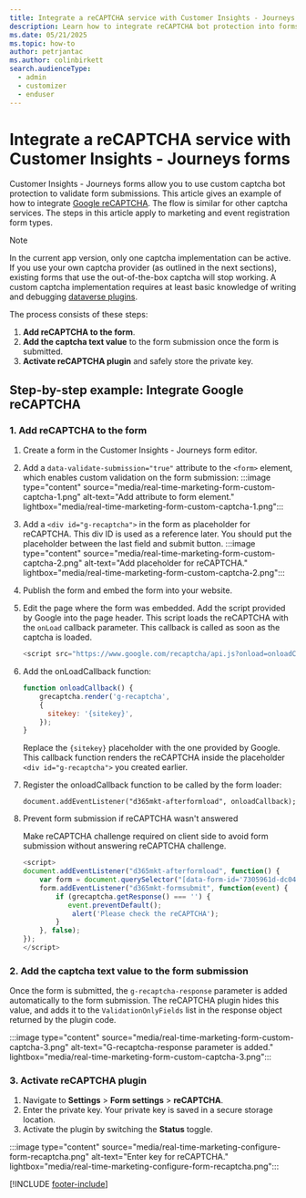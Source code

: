 ```yaml
---
title: Integrate a reCAPTCHA service with Customer Insights - Journeys forms 
description: Learn how to integrate reCAPTCHA bot protection into forms in Dynamics 365 Customer Insights - Journeys.
ms.date: 05/21/2025
ms.topic: how-to
author: petrjantac
ms.author: colinbirkett
search.audienceType: 
  - admin
  - customizer
  - enduser
---
```


# Integrate a reCAPTCHA service with Customer Insights - Journeys forms

Customer Insights - Journeys forms allow you to use custom captcha bot protection to validate form submissions. This article gives an example of how to integrate [Google reCAPTCHA](https://www.google.com/recaptcha/about/). The flow is similar for other captcha services. The steps in this article apply to marketing and event registration form types.

> [!NOTE]
> In the current app version, only one captcha implementation can be active. If you use your own captcha provider (as outlined in the next sections), existing forms that use the out-of-the-box captcha will stop working. A custom captcha implementation requires at least basic knowledge of writing and debugging [dataverse plugins](/power-apps/developer/data-platform/plug-ins).

The process consists of these steps:

1. **Add reCAPTCHA to the form**.
1. **Add the captcha text value** to the form submission once the form is submitted.
1. **Activate reCAPTCHA plugin** and safely store the private key.

## Step-by-step example: Integrate Google reCAPTCHA

### 1. Add reCAPTCHA to the form

1. Create a form in the Customer Insights - Journeys form editor.
1. Add a `data-validate-submission="true"` attribute to the `<form>` element, which enables custom validation on the form submission:
    :::image type="content" source="media/real-time-marketing-form-custom-captcha-1.png" alt-text="Add attribute to form element." lightbox="media/real-time-marketing-form-custom-captcha-1.png":::
1. Add a `<div id="g-recaptcha">` in the form as placeholder for reCAPTCHA. This div ID is used as a reference later. You should put the placeholder between the last field and submit button.
    :::image type="content" source="media/real-time-marketing-form-custom-captcha-2.png" alt-text="Add placeholder for reCAPTCHA." lightbox="media/real-time-marketing-form-custom-captcha-2.png":::
1. Publish the form and embed the form into your website.
1. Edit the page where the form was embedded. Add the script provided by Google into the page header. This script loads the reCAPTCHA with the `onLoad` callback parameter. This callback is called as soon as the captcha is loaded.

    ```javascript
    <script src="https://www.google.com/recaptcha/api.js?onload=onloadCallback" async defer></script>
    ```

1. Add the onLoadCallback function:

    ```javascript
    function onloadCallback() {
        grecaptcha.render('g-recaptcha',
        { 
          sitekey: '{sitekey}',
        });
    }
    ```

    Replace the `{sitekey}` placeholder with the one provided by Google. This callback function renders the reCAPTCHA inside the placeholder `<div id="g-recaptcha">` you created earlier.

1. Register the onloadCallback function to be called by the form loader:

    ```document.addEventListener("d365mkt-afterformload", onloadCallback);```

1. Prevent form submission if reCAPTCHA wasn't answered

    Make reCAPTCHA challenge required on client side to avoid form submission without answering reCAPTCHA challenge.

    ```javascript
    <script>
    document.addEventListener("d365mkt-afterformload", function() {
        var form = document.querySelector("[data-form-id='7305961d-dc04-f011-bae1-0022480c3fab']"); //formId
        form.addEventListener("d365mkt-formsubmit", function(event) {
            if (grecaptcha.getResponse() === '') {                            
               event.preventDefault();
                alert('Please check the reCAPTCHA');
            }
        }, false);
    });
    </script>
    ```

### 2. Add the captcha text value to the form submission

Once the form is submitted, the `g-recaptcha-response` parameter is added automatically to the form submission. The reCAPTCHA plugin hides this value, and adds it to the `ValidationOnlyFields` list in the response object returned by the plugin code.

:::image type="content" source="media/real-time-marketing-form-custom-captcha-3.png" alt-text="G-recaptcha-response parameter is added." lightbox="media/real-time-marketing-form-custom-captcha-3.png":::

### 3. Activate reCAPTCHA plugin

1. Navigate to **Settings** > **Form settings** > **reCAPTCHA**.
1. Enter the private key. Your private key is saved in a secure storage location.
1. Activate the plugin by switching the **Status** toggle.

:::image type="content" source="media/real-time-marketing-configure-form-recaptcha.png" alt-text="Enter key for reCAPTCHA." lightbox="media/real-time-marketing-configure-form-recaptcha.png":::

[!INCLUDE [footer-include](./includes/footer-banner.md)]
